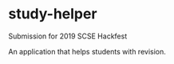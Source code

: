 # study-helper
Submission for 2019 SCSE Hackfest

An application that helps students with revision.
